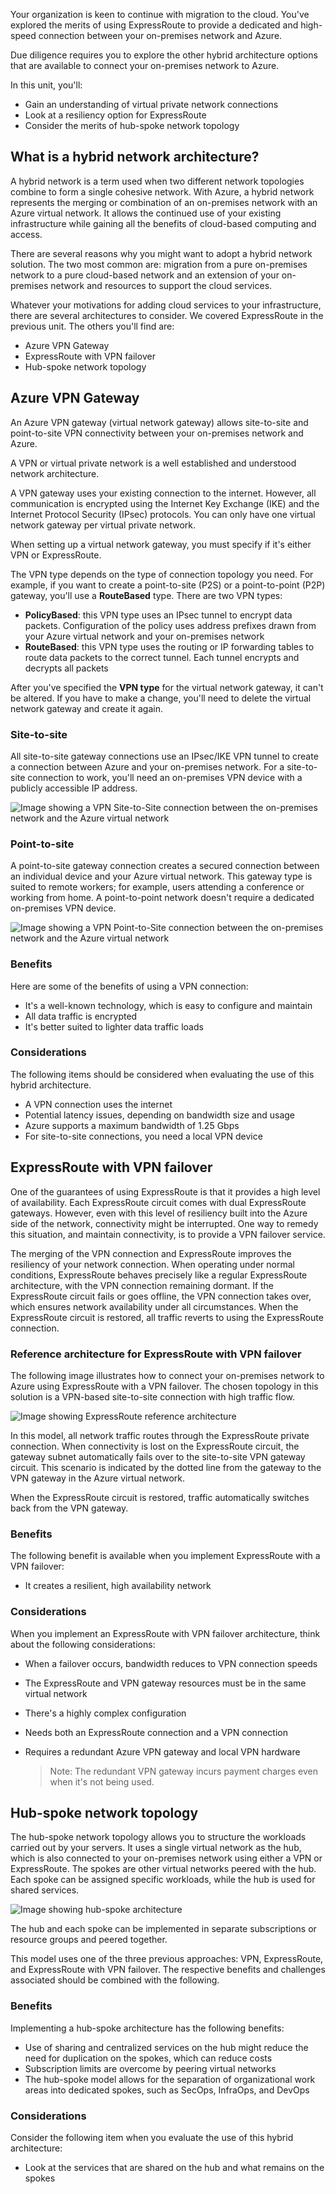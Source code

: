 Your organization is keen to continue with migration to the cloud. You've explored the merits of using ExpressRoute to provide a dedicated and high-speed connection between your on-premises network and Azure.

Due diligence requires you to explore the other hybrid architecture options that are available to connect your on-premises network to Azure.

In this unit, you'll:

- Gain an understanding of virtual private network connections
- Look at a resiliency option for ExpressRoute
- Consider the merits of hub-spoke network topology

## What is a hybrid network architecture?

A hybrid network is a term used when two different network topologies combine to form a single cohesive network. With Azure, a hybrid network represents the merging or combination of an on-premises network with an Azure virtual network. It allows the continued use of your existing infrastructure while gaining all the benefits of cloud-based computing and access.

There are several reasons why you might want to adopt a hybrid network solution. The two most common are: migration from a pure on-premises network to a pure cloud-based network and an extension of your on-premises network and resources to support the cloud services.

Whatever your motivations for adding cloud services to your infrastructure, there are several architectures to consider.  We covered ExpressRoute in the previous unit. The others you'll find are:

- Azure VPN Gateway
- ExpressRoute with VPN failover
- Hub-spoke network topology

## Azure VPN Gateway

An Azure VPN gateway (virtual network gateway) allows site-to-site and point-to-site VPN connectivity between your on-premises network and Azure.  

A VPN or virtual private network is a well established and understood network architecture.

A VPN gateway uses your existing connection to the internet. However, all communication is encrypted using the Internet Key Exchange (IKE) and the Internet Protocol Security (IPsec) protocols. You can only have one virtual network gateway per virtual private network.  

When setting up a virtual network gateway, you must specify if it's either VPN or ExpressRoute.  

The VPN type depends on the type of connection topology you need. For example, if you want to create a point-to-site (P2S) or a point-to-point (P2P) gateway, you'll use a **RouteBased** type.  There are two VPN types:

- **PolicyBased**: this VPN type uses an IPsec tunnel to encrypt data packets.  Configuration of the policy uses address prefixes drawn from your Azure virtual network and your on-premises network
- **RouteBased**: this VPN type uses the routing or IP forwarding tables to route data packets to the correct tunnel. Each tunnel encrypts and decrypts all packets

After you've specified the **VPN type** for the virtual network gateway, it can't be altered. If you have to make a change, you'll need to delete the virtual network gateway and create it again.

### Site-to-site

All site-to-site gateway connections use an IPsec/IKE VPN tunnel to create a connection between Azure and your on-premises network. For a site-to-site connection to work, you'll need an on-premises VPN device with a publicly accessible IP address.

![Image showing a VPN Site-to-Site connection between the on-premises network and the Azure virtual network](../media/4-s2s-connection.png)

### Point-to-site

A point-to-site gateway connection creates a secured connection between an individual device and your Azure virtual network. This gateway type is suited to remote workers; for example, users attending a conference or working from home. A point-to-point network doesn't require a dedicated on-premises VPN device.

![Image showing a VPN Point-to-Site connection between the on-premises network and the Azure virtual network](../media/4-p2s-connection.png)

### Benefits

Here are some of the benefits of using a VPN connection:

- It's a well-known technology, which is easy to configure and maintain
- All data traffic is encrypted
- It's better suited to lighter data traffic loads

### Considerations

The following items should be considered when evaluating the use of this hybrid architecture.

- A VPN connection uses the internet
- Potential latency issues, depending on bandwidth size and usage
- Azure supports a maximum bandwidth of 1.25 Gbps
- For site-to-site connections, you need a local VPN device

## ExpressRoute with VPN failover

One of the guarantees of using ExpressRoute is that it provides a high level of availability. Each ExpressRoute circuit comes with dual ExpressRoute gateways. However, even with this level of resiliency built into the Azure side of the network, connectivity might be interrupted. One way to remedy this situation, and maintain connectivity, is to provide a VPN failover service.

The merging of the VPN connection and ExpressRoute improves the resiliency of your network connection. When operating under normal conditions, ExpressRoute behaves precisely like a regular ExpressRoute architecture, with the VPN connection remaining dormant. If the ExpressRoute circuit fails or goes offline, the VPN connection takes over, which ensures network availability under all circumstances. When the ExpressRoute circuit is restored, all traffic reverts to using the ExpressRoute connection.

### Reference architecture for ExpressRoute with VPN failover

The following image illustrates how to connect your on-premises network to Azure using ExpressRoute with a VPN failover. The chosen topology in this solution is a VPN-based site-to-site connection with high traffic flow.

![Image showing ExpressRoute reference architecture](../media/4-expressroute-vpn-failover-architecture.png)

In this model, all network traffic routes through the ExpressRoute private connection. When connectivity is lost on the ExpressRoute circuit, the gateway subnet automatically fails over to the site-to-site VPN gateway circuit. This scenario is indicated by the dotted line from the gateway to the VPN gateway in the Azure virtual network.

When the ExpressRoute circuit is restored, traffic automatically switches back from the VPN gateway.

### Benefits

The following benefit is available when you implement ExpressRoute with a VPN failover:

- It creates a resilient, high availability network

### Considerations

When you implement an ExpressRoute with VPN failover architecture, think about the following considerations:

- When a failover occurs, bandwidth reduces to VPN connection speeds
- The ExpressRoute and VPN gateway resources must be in the same virtual network
- There's a highly complex configuration
- Needs both an ExpressRoute connection and a VPN connection
- Requires a redundant Azure VPN gateway and local VPN hardware

    > Note: The redundant VPN gateway incurs payment charges even when it's not being used.

## Hub-spoke network topology

The hub-spoke network topology allows you to structure the workloads carried out by your servers. It uses a single virtual network as the hub, which is also connected to your on-premises network using either a VPN or ExpressRoute. The spokes are other virtual networks peered with the hub. Each spoke can be assigned specific workloads, while the hub is used for shared services.

![Image showing hub-spoke architecture](../media/4-hub-spoke-architecture.png)

The hub and each spoke can be implemented in separate subscriptions or resource groups and peered together.

This model uses one of the three previous approaches: VPN, ExpressRoute, and ExpressRoute with VPN failover. The respective benefits and challenges associated should be combined with the following.

### Benefits

Implementing a hub-spoke architecture has the following benefits:

- Use of sharing and centralized services on the hub might reduce the need for duplication on the spokes, which can reduce costs
- Subscription limits are overcome by peering virtual networks
- The hub-spoke model allows for the separation of organizational work areas into dedicated spokes, such as SecOps, InfraOps, and DevOps

### Considerations

Consider the following item when you evaluate the use of this hybrid architecture:

- Look at the services that are shared on the hub and what remains on the spokes
